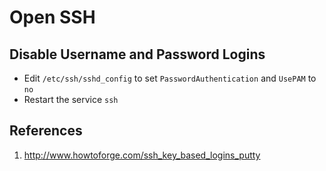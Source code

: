 # Open SSH

## Disable Username and Password Logins

- Edit ````/etc/ssh/sshd_config```` to set ````PasswordAuthentication```` and ````UsePAM```` to ````no````
- Restart the service ````ssh````

## References

1. http://www.howtoforge.com/ssh_key_based_logins_putty
